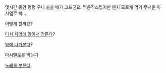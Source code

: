 몇시간 동안 펑펑 우니 슬슬 배가 고프군요. 먹음직스럽지만 왠지 모르게 먹기 무서운 마시멜로 벽...

어떻게 할까요?

[다시 자리에 앉아서 잠든다](../sleep/more-sleep/more-sleep.md)?

[밖에 나가본다](../explore-outside/explore-outside.md)?

[마시멜로를 먹는다](../eating-walls/eating-marshmallows.md)

[노래를 부른다](../sing-a-song/song.md)
